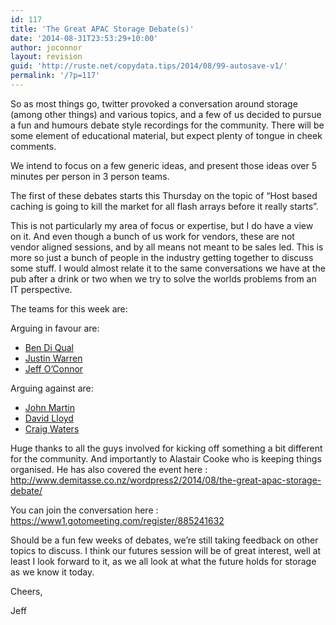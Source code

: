 ```yaml
---
id: 117
title: 'The Great APAC Storage Debate(s)'
date: '2014-08-31T23:53:29+10:00'
author: joconnor
layout: revision
guid: 'http://ruste.net/copydata.tips/2014/08/99-autosave-v1/'
permalink: '/?p=117'
---
```


So as most things go, twitter provoked a conversation around storage (among other things) and various topics, and a few of us decided to pursue a fun and humours debate style recordings for the community. There will be some element of educational material, but expect plenty of tongue in cheek comments.

We intend to focus on a few generic ideas, and present those ideas over 5 minutes per person in 3 person teams.

The first of these debates starts this Thursday on the topic of “Host based caching is going to kill the market for all flash arrays before it really starts”.

This is not particularly my area of focus or expertise, but I do have a view on it. And even though a bunch of us work for vendors, these are not vendor aligned sessions, and by all means not meant to be sales led. This is more so just a bunch of people in the industry getting together to discuss some stuff. I would almost relate it to the same conversations we have at the pub after a drink or two when we try to solve the worlds problems from an IT perspective.

The teams for this week are:

Arguing in favour are:

- [Ben Di Qual](https://twitter.com/bendiq)
- [Justin Warren](https://twitter.com/jpwarren)
- [Jeff O’Connor](https://twitter.com/JeffOConnorAU)

Arguing against are:

- [John Martin](https://twitter.com/JohnMartinIT)
- [David Lloyd](https://twitter.com/davlloyd)
- [Craig Waters](https://twitter.com/cswaters1)

Huge thanks to all the guys involved for kicking off something a bit different for the community. And importantly to Alastair Cooke who is keeping things organised. He has also covered the event here : http://www.demitasse.co.nz/wordpress2/2014/08/the-great-apac-storage-debate/

You can join the conversation here : https://www1.gotomeeting.com/register/885241632

Should be a fun few weeks of debates, we’re still taking feedback on other topics to discuss. I think our futures session will be of great interest, well at least I look forward to it, as we all look at what the future holds for storage as we know it today.

Cheers,

Jeff